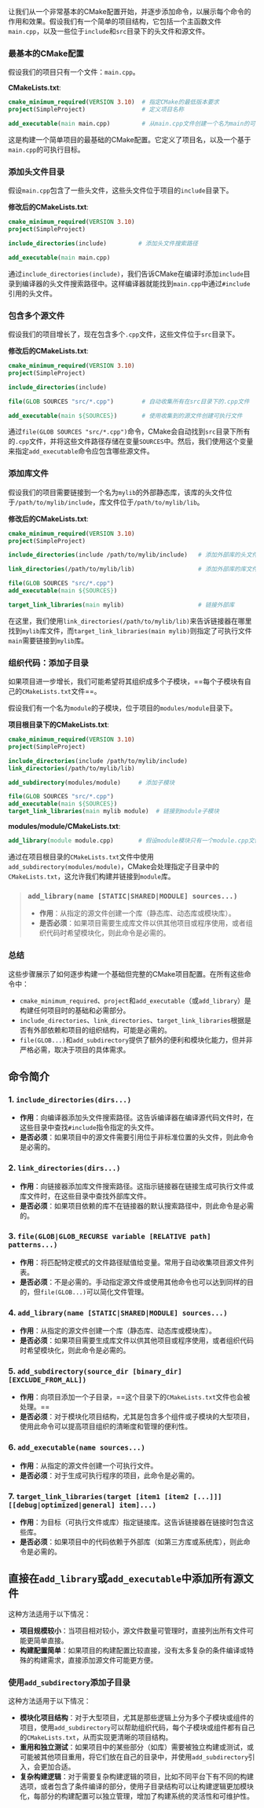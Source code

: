 让我们从一个非常基本的CMake配置开始，并逐步添加命令，以展示每个命令的作用和效果。假设我们有一个简单的项目结构，它包括一个主函数文件`main.cpp`，以及一些位于`include`和`src`目录下的头文件和源文件。

### 最基本的CMake配置

假设我们的项目只有一个文件：`main.cpp`。

**CMakeLists.txt**:

```cmake
cmake_minimum_required(VERSION 3.10)  # 指定CMake的最低版本要求
project(SimpleProject)                # 定义项目名称

add_executable(main main.cpp)         # 从main.cpp文件创建一个名为main的可执行文件
```

这是构建一个简单项目的最基础的CMake配置。它定义了项目名，以及一个基于`main.cpp`的可执行目标。

### 添加头文件目录

假设`main.cpp`包含了一些头文件，这些头文件位于项目的`include`目录下。

**修改后的CMakeLists.txt**:

```cmake
cmake_minimum_required(VERSION 3.10)
project(SimpleProject)

include_directories(include)         # 添加头文件搜索路径

add_executable(main main.cpp)
```

通过`include_directories(include)`，我们告诉CMake在编译时添加`include`目录到编译器的头文件搜索路径中。这样编译器就能找到`main.cpp`中通过`#include`引用的头文件。

### 包含多个源文件

假设我们的项目增长了，现在包含多个`.cpp`文件，这些文件位于`src`目录下。

**修改后的CMakeLists.txt**:

```cmake
cmake_minimum_required(VERSION 3.10)
project(SimpleProject)

include_directories(include)

file(GLOB SOURCES "src/*.cpp")        # 自动收集所有在src目录下的.cpp文件

add_executable(main ${SOURCES})       # 使用收集到的源文件创建可执行文件
```

通过`file(GLOB SOURCES "src/*.cpp")`命令，CMake会自动找到`src`目录下所有的`.cpp`文件，并将这些文件路径存储在变量`SOURCES`中。然后，我们使用这个变量来指定`add_executable`命令应包含哪些源文件。

### 添加库文件

假设我们的项目需要链接到一个名为`mylib`的外部静态库，该库的头文件位于`/path/to/mylib/include`，库文件位于`/path/to/mylib/lib`。

**修改后的CMakeLists.txt**:

```cmake
cmake_minimum_required(VERSION 3.10)
project(SimpleProject)

include_directories(include /path/to/mylib/include)   # 添加外部库的头文件目录

link_directories(/path/to/mylib/lib)                  # 添加外部库的库文件目录

file(GLOB SOURCES "src/*.cpp")
add_executable(main ${SOURCES})

target_link_libraries(main mylib)                     # 链接外部库
```

在这里，我们使用`link_directories(/path/to/mylib/lib)`来告诉链接器在哪里找到`mylib`库文件，而`target_link_libraries(main mylib)`则指定了可执行文件`main`需要链接到`mylib`库。

### 组织代码：添加子目录

如果项目进一步增长，我们可能希望将其组织成多个子模块，==每个子模块有自己的`CMakeLists.txt`文件==。

假设我们有一个名为`module`的子模块，位于项目的`modules/module`目录下。

**项目根目录下的CMakeLists.txt**:

```cmake
cmake_minimum_required(VERSION 3.10)
project(SimpleProject)

include_directories(include /path/to/mylib/include)
link_directories(/path/to/mylib/lib)

add_subdirectory(modules/module)     # 添加子模块

file(GLOB SOURCES "src/*.cpp")
add_executable(main ${SOURCES})
target_link_libraries(main mylib module)  # 链接到module子模块
```

**modules/module/CMakeLists.txt**:

```cmake
add_library(module module.cpp)       # 假设module模块只有一个module.cpp文件
```

通过在项目根目录的`CMakeLists.txt`文件中使用`add_subdirectory(modules/module)`，CMake会处理指定子目录中的`CMakeLists.txt`，这允许我们构建并链接到`module`库。

> ### `add_library(name [STATIC|SHARED|MODULE] sources...)`
>
> - **作用**：从指定的源文件创建一个库（静态库、动态库或模块库）。
> - **是否必须**：如果项目需要生成库文件以供其他项目或程序使用，或者组织代码时希望模块化，则此命令是必需的。

### 总结

这些步骤展示了如何逐步构建一个基础但完整的CMake项目配置。在所有这些命令中：

- `cmake_minimum_required`、`project`和`add_executable`（或`add_library`）是构建任何项目时的基础和必需部分。
- `include_directories`、`link_directories`、`target_link_libraries`根据是否有外部依赖和项目的组织结构，可能是必需的。
- `file(GLOB...)`和`add_subdirectory`提供了额外的便利和模块化能力，但并非严格必需，取决于项目的具体需求。





## 命令简介

### 1. `include_directories(dirs...)`

- **作用**：向编译器添加头文件搜索路径。这告诉编译器在编译源代码文件时，在这些目录中查找`#include`指令指定的头文件。
- **是否必须**：如果项目中的源文件需要引用位于非标准位置的头文件，则此命令是必需的。

### 2. `link_directories(dirs...)`

- **作用**：向链接器添加库文件搜索路径。这指示链接器在链接生成可执行文件或库文件时，在这些目录中查找外部库文件。
- **是否必须**：如果项目依赖的库不在链接器的默认搜索路径中，则此命令是必需的。

### 3. `file(GLOB|GLOB_RECURSE variable [RELATIVE path] patterns...)`

- **作用**：将匹配特定模式的文件路径赋值给变量。常用于自动收集项目源文件列表。
- **是否必须**：不是必需的。手动指定源文件或使用其他命令也可以达到同样的目的，但`file(GLOB...)`可以简化文件管理。

### 4. `add_library(name [STATIC|SHARED|MODULE] sources...)`

- **作用**：从指定的源文件创建一个库（静态库、动态库或模块库）。
- **是否必须**：如果项目需要生成库文件以供其他项目或程序使用，或者组织代码时希望模块化，则此命令是必需的。

### 5. `add_subdirectory(source_dir [binary_dir] [EXCLUDE_FROM_ALL])`

- **作用**：向项目添加一个子目录，==这个目录下的`CMakeLists.txt`文件也会被处理。==
- **是否必须**：对于模块化项目结构，尤其是包含多个组件或子模块的大型项目，使用此命令可以提高项目组织的清晰度和管理的便利性。

### 6. `add_executable(name sources...)`

- **作用**：从指定的源文件创建一个可执行文件。
- **是否必须**：对于生成可执行程序的项目，此命令是必需的。

### 7. `target_link_libraries(target [item1 [item2 [...]]] [[debug|optimized|general] item]...)`

- **作用**：为目标（可执行文件或库）指定链接库。这告诉链接器在链接时包含这些库。
- **是否必须**：如果项目中的代码依赖于外部库（如第三方库或系统库），则此命令是必需的。









## 直接在`add_library`或`add_executable`中添加所有源文件

这种方法适用于以下情况：

- **项目规模较小**：当项目相对较小，源文件数量可管理时，直接列出所有文件可能更简单直接。
- **构建配置简单**：如果项目的构建配置比较直接，没有太多复杂的条件编译或特殊的构建需求，直接添加源文件可能更方便。

### 使用`add_subdirectory`添加子目录

这种方法适用于以下情况：

- **模块化项目结构**：对于大型项目，尤其是那些逻辑上分为多个子模块或组件的项目，使用`add_subdirectory`可以帮助组织代码，每个子模块或组件都有自己的`CMakeLists.txt`，从而实现更清晰的项目结构。
- **重用和独立测试**：如果项目中的某些部分（如库）需要被独立构建或测试，或可能被其他项目重用，将它们放在自己的目录中，并使用`add_subdirectory`引入，会更加合适。
- **复杂构建逻辑**：对于需要复杂构建逻辑的项目，比如不同平台下有不同的构建选项，或者包含了条件编译的部分，使用子目录结构可以让构建逻辑更加模块化，每部分的构建配置可以独立管理，增加了构建系统的灵活性和可维护性。
